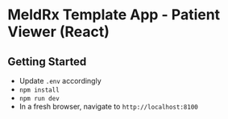 # MeldRx Template App - Patient Viewer (React)

## Getting Started
- Update `.env` accordingly
- `npm install`
- `npm run dev`
- In a fresh browser, navigate to `http://localhost:8100`
